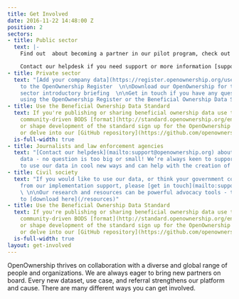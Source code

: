 ```yaml
---
title: Get Involved
date: 2016-11-22 14:48:00 Z
position: 2
sectors:
- title: Public sector
  text: |-
    Find out  about becoming a partner in our pilot program, check out our latest briefings and project updates on the [resources page](/resources)

    Contact our helpdesk if you need support or more information [support@openownership.org](mailto:support@openownership.org).
- title: Private sector
  text: "[Add your company data](https://register.openownership.org/users/sign_up)
    to the OpenOwnership Register  \n\nDownload our OpenOwnership for the private
    sector introductory briefing  \n\nGet in touch if you have any questions about
    using the OpenOwnership Register or the Beneficial Ownership Data Standard   "
- title: Use the Beneficial Ownership Data Standard
  text: If you're publishing or sharing beneficial ownership data use the open and
    community-driven BODS [format](http://standard.openownership.org/en/). To follow
    or shape development of the standard sign up for the OpenOwnership newsletter
    or delve into our [GitHub repository](https://github.com/openownership/data-standard)
  is-full-width: true
- title: Journalists and law enforcement agencies
  text: "[Contact our helpdesk](mailto:support@openownership.org) about using our
    data - no question is too big or small! We’re always keen to support people wanting
    to use our data in cool new ways and can help with the creation of bespoke datasets"
- title: Civil society
  text: "If you would like to use our data, or think your government could benefit
    from our implementation support, please [get in touch](mailto:support@openownership.org)
    \ \n\nOur research and resources can be powerful advocacy tools - these are available
    to [download here](/resources)"
- title: Use the Beneficial Ownership Data Standard
  text: If you're publishing or sharing beneficial ownership data use the open and
    community-driven BODS [format](http://standard.openownership.org/en/). To follow
    or shape development of the standard sign up for the OpenOwnership newsletter
    or delve into our [GitHub repository](https://github.com/openownership/data-standard)
  is-full-width: true
layout: get-involved
---
```


OpenOwnership thrives on collaboration with a diverse and global range of people and organizations. We are always eager to bring new partners on board. Every new dataset, use case, and referral strengthens our platform and cause. There are many different ways you can get involved.
